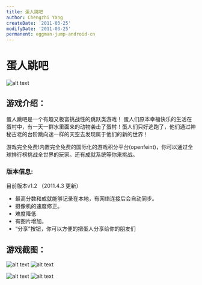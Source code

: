 ```yaml
---
title: 蛋人跳吧
author: Chengzhi Yang
createDate: '2011-03-25'
modifyDate: '2011-03-25'
permanent: eggman-jump-android-cn
---
```


# 蛋人跳吧

![alt text](../attachment/eggman-jump/1.jpg "Logo Title Text 1")

## 游戏介绍：
蛋人跳吧是一个有趣又极富挑战性的跳跃类游戏！
蛋人们原本幸福快乐的生活在蛋村中，有一天一群水里面来的动物袭击了蛋村！蛋人们只好逃跑了，他们通过神秘古老的台阶跳向迷一样的天空去发现属于他们的新的世界！

游戏完全免费!内置完全免费的国际化的游戏积分平台(openfeint)，你可以通过全球排行榜挑战全世界的玩家。还有成就系统等你来挑战。

### 版本信息:
目前版本v1.2 （2011.4.3 更新）
* 最高分数和成就能够记录在本地，有网络连接后会自动同步。
* 摄像机的速度修正。
* 难度降低
* 有图片增加。
* “分享”按钮，你可以方便的把蛋人分享给你的朋友们

## 游戏截图：
![alt text](../attachment/eggman-jump/2.jpg "Logo Title Text 1")
![alt text](../attachment/eggman-jump/3.png "Logo Title Text 1")

![alt text](../attachment/eggman-jump/4.png "Logo Title Text 1")
![alt text](../attachment/eggman-jump/5.png "Logo Title Text 1")
